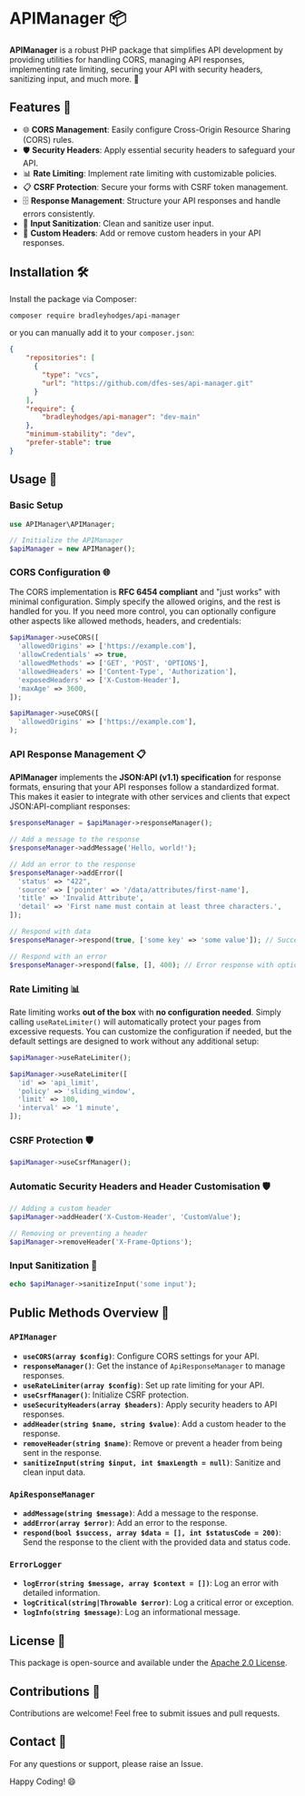 # APIManager 📦

**APIManager** is a robust PHP package that simplifies API development by providing utilities for handling CORS, managing API responses, implementing rate limiting, securing your API with security headers, sanitizing input, and much more. 🚀

## Features 🎯

- 🌐 **CORS Management**: Easily configure Cross-Origin Resource Sharing (CORS) rules.
- 🛡️ **Security Headers**: Apply essential security headers to safeguard your API.
- 📊 **Rate Limiting**: Implement rate limiting with customizable policies.
- 📋 **CSRF Protection**: Secure your forms with CSRF token management.
- 🗄️ **Response Management**: Structure your API responses and handle errors consistently.
- 🧹 **Input Sanitization**: Clean and sanitize user input.
- 🔄 **Custom Headers**: Add or remove custom headers in your API responses.

## Installation 🛠️

Install the package via Composer:

```bash
composer require bradleyhodges/api-manager
```

or you can manually add it to your `composer.json`:

```json
{
    "repositories": [
      {
        "type": "vcs",
        "url": "https://github.com/dfes-ses/api-manager.git"
      }
    ],
    "require": {
        "bradleyhodges/api-manager": "dev-main"
    },
    "minimum-stability": "dev",
    "prefer-stable": true
}
```

## Usage 📝

### Basic Setup

```php
use APIManager\APIManager;

// Initialize the APIManager
$apiManager = new APIManager();
```

### CORS Configuration 🌐

The CORS implementation is **RFC 6454 compliant** and "just works" with minimal configuration. Simply specify the allowed origins, and the rest is handled for you. If you need more control, you can optionally configure other aspects like allowed methods, headers, and credentials:

```php
$apiManager->useCORS([
  'allowedOrigins' => ['https://example.com'],
  'allowCredentials' => true,
  'allowedMethods' => ['GET', 'POST', 'OPTIONS'],
  'allowedHeaders' => ['Content-Type', 'Authorization'],
  'exposedHeaders' => ['X-Custom-Header'],
  'maxAge' => 3600,
]);
```

```php
$apiManager->useCORS([
  'allowedOrigins' => ['https://example.com'],
);
```

### API Response Management 📋

**APIManager** implements the **JSON:API (v1.1) specification** for response formats, ensuring that your API responses follow a standardized format. This makes it easier to integrate with other services and clients that expect JSON:API-compliant responses:

```php
$responseManager = $apiManager->responseManager();

// Add a message to the response
$responseManager->addMessage('Hello, world!');

// Add an error to the response
$responseManager->addError([
  'status' => "422",
  'source' => ['pointer' => '/data/attributes/first-name'],
  'title' => 'Invalid Attribute',
  'detail' => 'First name must contain at least three characters.',
]);

// Respond with data
$responseManager->respond(true, ['some key' => 'some value']); // Successful response

// Respond with an error
$responseManager->respond(false, [], 400); // Error response with optional status code
```

### Rate Limiting 📊

Rate limiting works **out of the box** with **no configuration needed**. Simply calling `useRateLimiter()` will automatically protect your pages from excessive requests. You can customize the configuration if needed, but the default settings are designed to work without any additional setup:

```php
$apiManager->useRateLimiter();
```

```php
$apiManager->useRateLimiter([
  'id' => 'api_limit',
  'policy' => 'sliding_window',
  'limit' => 100,
  'interval' => '1 minute',
]);
```

### CSRF Protection 🛡️

```php
$apiManager->useCsrfManager();
```

### Automatic Security Headers and Header Customisation 🛡️

```php
// Adding a custom header
$apiManager->addHeader('X-Custom-Header', 'CustomValue');

// Removing or preventing a header
$apiManager->removeHeader('X-Frame-Options');
```

### Input Sanitization 🧹

```php
echo $apiManager->sanitizeInput('some input');
```

## Public Methods Overview 📖

### `APIManager`

- **`useCORS(array $config)`**: Configure CORS settings for your API.
- **`responseManager()`**: Get the instance of `ApiResponseManager` to manage responses.
- **`useRateLimiter(array $config)`**: Set up rate limiting for your API.
- **`useCsrfManager()`**: Initialize CSRF protection.
- **`useSecurityHeaders(array $headers)`**: Apply security headers to API responses.
- **`addHeader(string $name, string $value)`**: Add a custom header to the response.
- **`removeHeader(string $name)`**: Remove or prevent a header from being sent in the response.
- **`sanitizeInput(string $input, int $maxLength = null)`**: Sanitize and clean input data.

### `ApiResponseManager`

- **`addMessage(string $message)`**: Add a message to the response.
- **`addError(array $error)`**: Add an error to the response.
- **`respond(bool $success, array $data = [], int $statusCode = 200)`**: Send the response to the client with the provided data and status code.

### `ErrorLogger`

- **`logError(string $message, array $context = [])`**: Log an error with detailed information.
- **`logCritical(string|Throwable $error)`**: Log a critical error or exception.
- **`logInfo(string $message)`**: Log an informational message.

## License 📄

This package is open-source and available under the [Apache 2.0 License](LICENSE).

## Contributions 🤝

Contributions are welcome! Feel free to submit issues and pull requests.

## Contact 💬

For any questions or support, please raise an Issue.

Happy Coding! 😄
